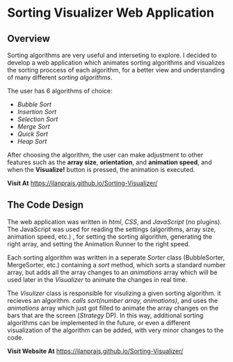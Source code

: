 # Sorting Visualizer Web Application

## Overview
Sorting algorithms are very useful and interseting to explore. I decided to develop a web application which animates sorting algorithms and visualizes the sorting
proccess of each algorithm, for a better view and understanding of many different *sorting algorithms*. 

The user has 6 algorithms of choice:
- *Bubble Sort*
- *Insertion Sort*
- *Selection Sort*
- *Merge Sort*
- *Quick Sort*
- *Heap Sort*

After choosing the algorithm, the user can make adjustment to other features such as the **array size**, **orientation**, and **animation speed**, and when the
**Visualize!** button is pressed, the animation is executed.


**Visit At**  https://ilanprais.github.io/Sorting-Visualizer/

## The Code Design
The web application was written in *html*, *CSS*, and *JavaScript* (no plugins).
The JavaScript was used for reading the settings (algorithms, array size, animation speed, etc.) 
, for setting the sorting algorithm, generating the right array, and setting the Animation Runner to the right speed.

Each sorting algorithm was written in a seperate *Sorter* class (BubbleSorter, MergeSorter, etc.) containing a *sort* method, which 
sorts a standard number array, but adds all the array changes to an *animations* array which will be used later in the *Visualizer* to animate the changes in
real time.

The *Visulizer* class is responsible for visulizing a given sorting algorithm. it recieves an algorithm. *calls sort(number array, animations)*, and uses the *animations*
array which just got filled to animate the array changes on the bars that are the screen (*Strategy* DP). In this way, additional sorting algorithms can be implemented in the future, or even a different visualization of the algorithm can be added, with very minor changes to the code.



**Visit Website At**  https://ilanprais.github.io/Sorting-Visualizer/
